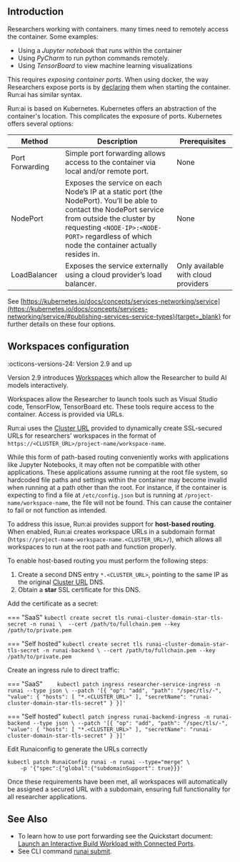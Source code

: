 ## Introduction

Researchers working with containers. many times need to remotely access the container. Some examples:

*   Using a _Jupyter_ _notebook_ that runs within the container
*   Using _PyCharm_ to run python commands remotely.
*   Using _TensorBoard_ to view machine learning visualizations

This requires _exposing container ports_. When using docker, the way Researchers expose ports is by <a href="https://docs.docker.com/engine/reference/commandline/run/" target="_self">declaring</a> them when starting the container. Run:ai has similar syntax.

Run:ai is based on Kubernetes. Kubernetes offers an abstraction of the container's location. This complicates the exposure of ports. Kubernetes offers several options:

| Method | Description | Prerequisites |
|--------|-------------|---------------|
| Port Forwarding | Simple port forwarding allows access to the container via local and/or remote port. | None |
| NodePort | Exposes the service on each Node’s IP at a static port (the NodePort). You’ll be able to contact the NodePort service from outside the cluster by requesting `<NODE-IP>:<NODE-PORT>` regardless of which node the container actually resides in. | None |  
| LoadBalancer | Exposes the service externally using a cloud provider’s load balancer. | Only available with cloud providers | 


See [https://kubernetes.io/docs/concepts/services-networking/service](https://kubernetes.io/docs/concepts/services-networking/service/#publishing-services-service-types){target=_blank} for further details on these four options.



## Workspaces configuration

:octicons-versions-24: Version 2.9 and up 

Version 2.9 introduces [Workspaces](../../../Researcher/user-interface/workspaces/overview.md) which allow the Researcher to build AI models interactively. 

Workspaces allow the Researcher to launch tools such as Visual Studio code, TensorFlow, TensorBoard etc. These tools require access to the container. Access is provided via URLs. 

Run:ai uses the [Cluster URL](../cluster-setup/cluster-prerequisites.md#cluster-url) provided to dynamically create SSL-secured URLs for researchers’ workspaces in the format of `https://<CLUSTER_URL>/project-name/workspace-name`.

While this form of path-based routing conveniently works with applications like Jupyter Notebooks, it may often not be compatible with other applications. These applications assume running at the root file system, so hardcoded file paths and settings within the container may become invalid when running at a path other than the root. For instance, if the container is expecting to find a file at `/etc/config.json` but is running at `/project-name/workspace-name`, the file will not be found. This can cause the container to fail or not function as intended.

To address this issue, Run:ai provides support for __host-based routing__. When enabled, Run:ai creates workspace URLs in a subdomain format (`https://project-name-workspace-name.<CLUSTER_URL>/`), which allows all workspaces to run at the root path and function properly. 

To enable host-based routing you must perform the following steps:

1. Create a second DNS entry  `*.<CLUSTER_URL>`, pointing to the same IP as the original [Cluster URL](../cluster-setup/cluster-prerequisites.md#domain-name) DNS.
2. Obtain a __star__ SSL certificate for this DNS.


Add the certificate as a secret:

=== "SaaS" 
    ```
    kubectl create secret tls runai-cluster-domain-star-tls-secret -n runai \ 
        --cert /path/to/fullchain.pem --key /path/to/private.pem
    ```

=== "Self hosted"
    ```
    kubectl create secret tls runai-cluster-domain-star-tls-secret -n runai-backend \
        --cert /path/to/fullchain.pem --key /path/to/private.pem
    ```

Create an ingress rule to direct traffic:

=== "SaaS" 
    ```    
    kubectl patch ingress researcher-service-ingress -n runai --type json \
        --patch '[{ "op": "add", "path": "/spec/tls/-", "value": { "hosts": [ "*.<CLUSTER_URL>" ], "secretName": "runai-cluster-domain-star-tls-secret" } }]'
    ```

=== "Self hosted"
    ```
    kubectl patch ingress runai-backend-ingress -n runai-backend --type json \
        --patch '[{ "op": "add", "path": "/spec/tls/-", "value": { "hosts": [ "*.<CLUSTER_URL>" ], "secretName": "runai-cluster-domain-star-tls-secret" } }]'
    ```

Edit Runaiconfig to generate the URLs correctly

```
kubectl patch RunaiConfig runai -n runai --type="merge" \
    -p '{"spec":{"global":{"subdomainSupport": true}}}' 
```

Once these requirements have been met, all workspaces will automatically be assigned a secured URL with a subdomain, ensuring full functionality for all researcher applications.

## See Also

* To learn how to use port forwarding see the Quickstart document:  [Launch an Interactive Build Workload with Connected Ports](../../../Researcher/Walkthroughs/walkthrough-build-ports.md).
* See CLI command [runai submit](../../../Researcher/cli-reference/runai-submit.md).
